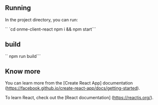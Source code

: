 ## Running

In the project directory, you can run:

`` `cd onme-client-react
npm i && npm start```

## build

`` npm run build```

## Know more

You can learn more from the [Create React App] documentation (https://facebook.github.io/create-react-app/docs/getting-started).

To learn React, check out the [React documentation] (https://reactjs.org/).
